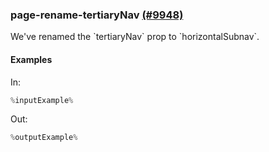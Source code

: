 ### page-rename-tertiaryNav [(#9948)](https://github.com/patternfly/patternfly-react/pull/9948)

We've renamed the \`tertiaryNav\` prop to \`horizontalSubnav\`.

#### Examples

In:

```jsx
%inputExample%
```

Out:

```jsx
%outputExample%
```
